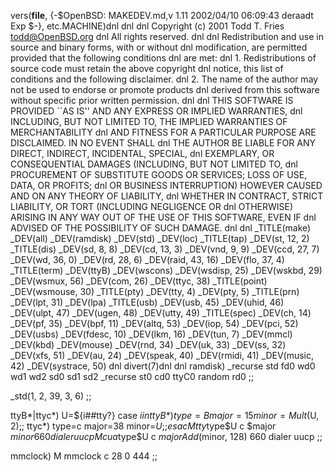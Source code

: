 vers(__file__,
	{-$OpenBSD: MAKEDEV.md,v 1.11 2002/04/10 06:09:43 deraadt Exp $-},
etc.MACHINE)dnl
dnl
dnl Copyright (c) 2001 Todd T. Fries <todd@OpenBSD.org>
dnl All rights reserved.
dnl
dnl Redistribution and use in source and binary forms, with or without
dnl modification, are permitted provided that the following conditions
dnl are met:
dnl 1. Redistributions of source code must retain the above copyright
dnl    notice, this list of conditions and the following disclaimer.
dnl 2. The name of the author may not be used to endorse or promote products
dnl    derived from this software without specific prior written permission.
dnl
dnl THIS SOFTWARE IS PROVIDED ``AS IS'' AND ANY EXPRESS OR IMPLIED WARRANTIES,
dnl INCLUDING, BUT NOT LIMITED TO, THE IMPLIED WARRANTIES OF MERCHANTABILITY
dnl AND FITNESS FOR A PARTICULAR PURPOSE ARE DISCLAIMED.  IN NO EVENT SHALL
dnl THE AUTHOR BE LIABLE FOR ANY DIRECT, INDIRECT, INCIDENTAL, SPECIAL,
dnl EXEMPLARY, OR CONSEQUENTIAL DAMAGES (INCLUDING, BUT NOT LIMITED TO,
dnl PROCUREMENT OF SUBSTITUTE GOODS OR SERVICES; LOSS OF USE, DATA, OR PROFITS;
dnl OR BUSINESS INTERRUPTION) HOWEVER CAUSED AND ON ANY THEORY OF LIABILITY,
dnl WHETHER IN CONTRACT, STRICT LIABILITY, OR TORT (INCLUDING NEGLIGENCE OR
dnl OTHERWISE) ARISING IN ANY WAY OUT OF THE USE OF THIS SOFTWARE, EVEN IF
dnl ADVISED OF THE POSSIBILITY OF SUCH DAMAGE.
dnl
dnl
_TITLE(make)
_DEV(all)
_DEV(ramdisk)
_DEV(std)
_DEV(loc)
_TITLE(tap)
_DEV(st, 12, 2)
_TITLE(dis)
_DEV(sd, 8, 8)
_DEV(cd, 13, 3)
_DEV(vnd, 9, 9)
_DEV(ccd, 27, 7)
_DEV(wd, 36, 0)
_DEV(rd, 28, 6)
_DEV(raid, 43, 16)
_DEV(flo, 37, 4)
_TITLE(term)
_DEV(ttyB)
_DEV(wscons)
_DEV(wsdisp, 25)
_DEV(wskbd, 29)
_DEV(wsmux, 56)
_DEV(com, 26)
_DEV(ttyc, 38)
_TITLE(point)
_DEV(wsmouse, 30)
_TITLE(pty)
_DEV(tty, 4)
_DEV(pty, 5)
_TITLE(prn)
_DEV(lpt, 31)
_DEV(lpa)
_TITLE(usb)
_DEV(usb, 45)
_DEV(uhid, 46)
_DEV(ulpt, 47)
_DEV(ugen, 48)
_DEV(utty, 49)
_TITLE(spec)
_DEV(ch, 14)
_DEV(pf, 35)
_DEV(bpf, 11)
_DEV(altq, 53)
_DEV(iop, 54)
_DEV(pci, 52)
_DEV(usbs)
_DEV(fdesc, 10)
_DEV(lkm, 16)
_DEV(tun, 7)
_DEV(mmcl)
_DEV(kbd)
_DEV(mouse)
_DEV(rnd, 34)
_DEV(uk, 33)
_DEV(ss, 32)
_DEV(xfs, 51)
_DEV(au, 24)
_DEV(speak, 40)
_DEV(rmidi, 41)
_DEV(music, 42)
_DEV(systrace, 50)
dnl
divert(7)dnl
dnl
ramdisk)
	_recurse std fd0 wd0 wd1 wd2 sd0 sd1 sd2
	_recurse st0 cd0 ttyC0 random rd0
	;;

_std(1, 2, 39, 3, 6)
	;;

ttyB*|ttyc*)
	U=${i##tty?}
	case $i in
	ttyB*)	type=B major=15 minor=Mult($U, 2);;
	ttyc*)	type=c major=38 minor=$U;;
	esac
	M tty$type$U c $major $minor 660 dialer uucp
	M cua$type$U c $major Add($minor, 128) 660 dialer uucp
	;;

mmclock)
	M mmclock c 28 0 444
	;;
